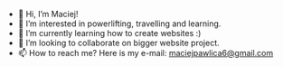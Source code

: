 - 👋 Hi, I’m Maciej!
- 👀 I’m interested in powerlifting, travelling and learning.
- 🌱 I’m currently learning how to create websites :)
- 💞️ I’m looking to collaborate on bigger website project. 
- 📫 How to reach me? Here is my e-mail: maciejpawlica6@gmail.com

<!---
architektnumernabis/architektnumernabis is a ✨ special ✨ repository because its `README.md` (this file) appears on your GitHub profile.
You can click the Preview link to take a look at your changes.
--->
